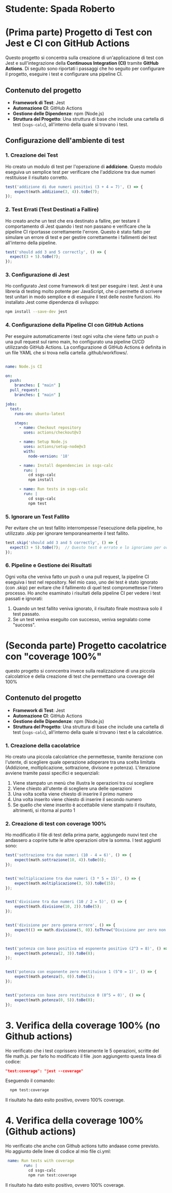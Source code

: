 # Studente: Spada Roberto

# (Prima parte) Progetto di Test con Jest e CI con GitHub Actions

Questo progetto si concentra sulla creazione di un'applicazione di test con Jest e sull'integrazione della **Continuous Integration (CI)** tramite **GitHub Actions**. Di seguito sono riportati i passaggi che ho seguito per configurare il progetto, eseguire i test e configurare una pipeline CI.

## Contenuto del progetto

- **Framework di Test**: Jest
- **Automazione CI**: GitHub Actions
- **Gestione delle Dipendenze**: npm (Node.js)
- **Struttura del Progetto**: Una struttura di base che include una cartella di test (`ssgs-calc`), all'interno della quale si trovano i test.

## Configurazione dell'ambiente di test

### 1. Creazione dei Test

Ho creato un modulo di test per l'operazione di **addizione**. Questo modulo eseguiva un semplice test per verificare che l'addizione tra due numeri restituisse il risultato corretto.

```javascript
test('addizione di due numeri positivi (3 + 4 = 7)', () => {
    expect(math.addizione(3, 4)).toBe(7);
});
```

### 2. Test Errati (Test Destinati a Fallire)

Ho creato anche un test che era destinato a fallire, per testare il comportamento di Jest quando i test non passano e verificare che la pipeline CI riportasse correttamente l'errore. 
Questo è stato fatto per simulare un errore di test e per gestire correttamente i fallimenti dei test all'interno della pipeline.

```javascript
test('should add 3 and 5 correctly', () => {
  expect(3 + 5).toBe(7);
});
```
### 3. Configurazione di Jest

Ho configurato Jest come framework di test per eseguire i test. 
Jest è una libreria di testing molto potente per JavaScript, che ci permette di scrivere test unitari in modo semplice e di eseguire il test delle nostre funzioni.
Ho installato Jest come dipendenza di sviluppo:

```bash
npm install --save-dev jest
```
### 4. Configurazione della Pipeline CI con GitHub Actions
Per eseguire automaticamente i test ogni volta che viene fatto un push o una pull request sul ramo main, ho configurato una pipeline CI/CD utilizzando GitHub Actions. La configurazione di GitHub Actions è definita in un file YAML che si trova nella cartella .github/workflows/.

```yml

name: Node.js CI

on:
  push:
    branches: [ "main" ]
  pull_request:
    branches: [ "main" ]

jobs:
  test:
    runs-on: ubuntu-latest

    steps:
      - name: Checkout repository
        uses: actions/checkout@v3

      - name: Setup Node.js
        uses: actions/setup-node@v3
        with:
          node-version: '18'

      - name: Install dependencies in ssgs-calc
        run: |
          cd ssgs-calc
          npm install

      - name: Run tests in ssgs-calc
        run: |
          cd ssgs-calc
          npm test
```

### 5. Ignorare un Test Fallito

Per evitare che un test fallito interrompesse l'esecuzione della pipeline, ho utilizzato .skip per ignorare temporaneamente il test fallito.

```javascript
test.skip('should add 3 and 5 correctly', () => {
  expect(3 + 5).toBe(7);  // Questo test è errato e lo ignoriamo per ora
});
```

### 6. Pipeline e Gestione dei Risultati

Ogni volta che veniva fatto un push o una pull request, la pipeline CI eseguiva i test nel repository. 
Nel mio caso, uno dei test è stato ignorato (con .skip) per evitare che il fallimento di quel test compromettesse l'intero processo.
Ho anche esaminato i risultati della pipeline CI per vedere i test passati e ignorati:
 1. Quando un test fallito veniva ignorato, il risultato finale mostrava solo il test passato.
 2. Se un test veniva eseguito con successo, veniva segnalato come "success".

# (Seconda parte) Progetto cacolatrice con "coverage 100%"

questo progetto si conncentra invece sulla realizzazione di una piccola calcolatrice e della creazione di test che permettano una coverage del 100%

## Contenuto del progetto

- **Framework di Test**: Jest
- **Automazione CI**: GitHub Actions
- **Gestione delle Dipendenze**: npm (Node.js)
- **Struttura del Progetto**: Una struttura di base che include una cartella di test (`ssgs-calc`), all'interno della quale si trovano i test e la calcolatrice.

### 1. Creazione della cacolatrice

Ho creato una piccola calcolatrice che permettesse, tramite iterazione con l'utente, di scegliere quale operazione adoperare tra una scelta limitata (Addizione, moltiplicazione, sottrazione, divisone e potenza).
L'iterazione avviene tramite passi specifici e sequenziali:
 1. Viene stampato un menù che illustra le operazioni tra cui scegliere
 2. Viene chiesto all'utente di scegliere una delle operazioni
 3. Una volta scelta viene chiesto di inserire il primo numero
 4. Una volta inserito viene chiesto di inserire il secondo numero
 5. Se quello che viene inserito è accettabile viene stampato il risultato, altrimenti, si ritorna al punto 1

### 2. Creazione di test con coverage 100%

Ho modificatio il file di test della prima parte, aggiungedo nuovi test che andassero a coprire tutte le altre operazioni oltre la somma.
I test aggiunti sono:

```javascript
test('sottrazione tra due numeri (10 - 4 = 6)', () => {
    expect(math.sottrazione(10, 4)).toBe(6);
});


test('moltiplicazione tra due numeri (3 * 5 = 15)', () => {
    expect(math.moltiplicazione(3, 5)).toBe(15);
});


test('divisione tra due numeri (10 / 2 = 5)', () => {
    expect(math.divisione(10, 2)).toBe(5);
});


test('divisione per zero genera errore', () => {
    expect(() => math.divisione(5, 0)).toThrow("Divisione per zero non consentita.");
});


test('potenza con base positiva ed esponente positivo (2^3 = 8)', () => {
    expect(math.potenza(2, 3)).toBe(8);
});


test('potenza con esponente zero restituisce 1 (5^0 = 1)', () => {
    expect(math.potenza(5, 0)).toBe(1);
});


test('potenza con base zero restituisce 0 (0^5 = 0)', () => {
    expect(math.potenza(0, 5)).toBe(0);
});
```

# 3. Verifica della coverage 100% (no Github actions)

Ho verificato che i test coprissero interamente le 5 operazioni, scritte del file math.js.
per farlo ho modificato il file .json aggiungento questa linea di codice:

```json 
"test:coverage": "jest --coverage"
```
Eseguendo il comando:
```bash
  npm test:coverage
```
Il risultato ha dato esito positivo, ovvero 100% coverage.

# 4. Verifica della coverage 100% (Github actions)

Ho verificato che anche con Github actions tutto andaase come previsto.
Ho aggiunto delle linee di codice al mio file ci.yml:

```yml 
 name: Run tests with coverage
        run: |
          cd ssgs-calc
          npm run test:coverage
```
Il risultato ha dato esito positivo, ovvero 100% coverage.
